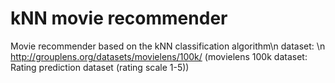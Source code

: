 # kNN movie recommender

Movie recommender based on the kNN classification algorithm\n
dataset: \n
http://grouplens.org/datasets/movielens/100k/
(movielens 100k dataset: Rating prediction dataset (rating scale 1-5))
